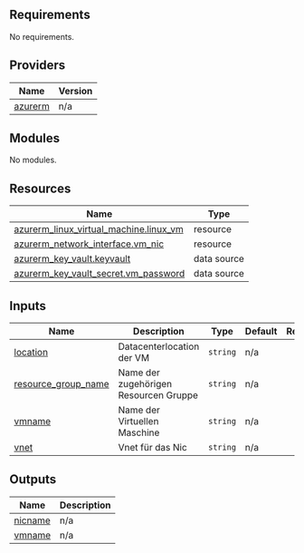 <!-- BEGIN_TF_DOCS -->
## Requirements

No requirements.

## Providers

| Name | Version |
|------|---------|
| <a name="provider_azurerm"></a> [azurerm](#provider\_azurerm) | n/a |

## Modules

No modules.

## Resources

| Name | Type |
|------|------|
| [azurerm_linux_virtual_machine.linux_vm](https://registry.terraform.io/providers/hashicorp/azurerm/latest/docs/resources/linux_virtual_machine) | resource |
| [azurerm_network_interface.vm_nic](https://registry.terraform.io/providers/hashicorp/azurerm/latest/docs/resources/network_interface) | resource |
| [azurerm_key_vault.keyvault](https://registry.terraform.io/providers/hashicorp/azurerm/latest/docs/data-sources/key_vault) | data source |
| [azurerm_key_vault_secret.vm_password](https://registry.terraform.io/providers/hashicorp/azurerm/latest/docs/data-sources/key_vault_secret) | data source |

## Inputs

| Name | Description | Type | Default | Required |
|------|-------------|------|---------|:--------:|
| <a name="input_location"></a> [location](#input\_location) | Datacenterlocation der VM | `string` | n/a | yes |
| <a name="input_resource_group_name"></a> [resource\_group\_name](#input\_resource\_group\_name) | Name der zugehörigen Resourcen Gruppe | `string` | n/a | yes |
| <a name="input_vmname"></a> [vmname](#input\_vmname) | Name der Virtuellen Maschine | `string` | n/a | yes |
| <a name="input_vnet"></a> [vnet](#input\_vnet) | Vnet für das Nic | `string` | n/a | yes |

## Outputs

| Name | Description |
|------|-------------|
| <a name="output_nicname"></a> [nicname](#output\_nicname) | n/a |
| <a name="output_vmname"></a> [vmname](#output\_vmname) | n/a |
<!-- END_TF_DOCS -->